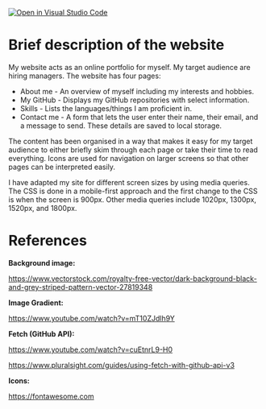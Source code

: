 [![Open in Visual Studio Code](https://classroom.github.com/assets/open-in-vscode-c66648af7eb3fe8bc4f294546bfd86ef473780cde1dea487d3c4ff354943c9ae.svg)](https://classroom.github.com/online_ide?assignment_repo_id=9913200&assignment_repo_type=AssignmentRepo)
# Brief description of the website

My website acts as an online portfolio for myself. My target audience are hiring managers. The website has four pages:
+ About me - An overview of myself including my interests and hobbies.
+ My GitHub - Displays my GitHub repositories with select information.
+ Skills - Lists the languages/things I am proficient in.
+ Contact me - A form that lets the user enter their name, their email, and a message to send. These details are saved to local storage.

The content has been organised in a way that makes it easy for my target audience to either briefly skim through each page or take their time to read everything. Icons are used for navigation on larger screens so that other pages can be interpreted easily.

I have adapted my site for different screen sizes by using media queries. The CSS is done in a mobile-first approach and the first change to the CSS is when the screen is 900px. Other media queries include 1020px, 1300px, 1520px, and 1800px.

# References
**Background image:** 

https://www.vectorstock.com/royalty-free-vector/dark-background-black-and-grey-striped-pattern-vector-27819348

**Image Gradient:**

https://www.youtube.com/watch?v=mT10ZJdlh9Y

**Fetch (GitHub API):**

https://www.youtube.com/watch?v=cuEtnrL9-H0

https://www.pluralsight.com/guides/using-fetch-with-github-api-v3

**Icons:**

https://fontawesome.com
